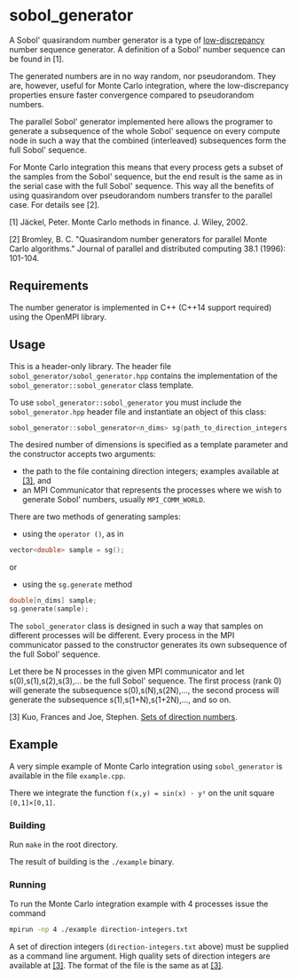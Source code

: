 # sobol_generator

A Sobol' quasirandom number generator is a type of [low-discrepancy](https://en.wikipedia.org/wiki/Low-discrepancy_sequence) number sequence generator.
A definition of a Sobol' number sequence can be found in [1].

The generated numbers are in no way random, nor pseudorandom. 
They are, however, useful for Monte Carlo integration, where the low-discrepancy properties ensure faster convergence compared to pseudorandom numbers.

The parallel Sobol' generator implemented here allows the programer to generate a subsequence of the whole Sobol' sequence
on every compute node in such a way that the combined (interleaved) subsequences form the full Sobol' sequence.

For Monte Carlo integration this means that every process gets a subset of the samples from the Sobol' sequence,
but the end result is the same as in the serial case with the full Sobol' sequence. This way all the benefits of
using quasirandom over pseudorandom numbers transfer to the parallel case. For details see [2].

[1] Jäckel, Peter. Monte Carlo methods in finance. J. Wiley, 2002.

[2] Bromley, B. C. "Quasirandom number generators for parallel Monte Carlo algorithms." Journal of parallel and distributed computing 38.1 (1996): 101-104.

## Requirements

The number generator is implemented in C++ (C++14 support required) using the OpenMPI library.

## Usage

This is a header-only library. The header file `sobol_generator/sobol_generator.hpp` contains
the implementation of the `sobol_generator::sobol_generator` class template.

To use `sobol_generator::sobol_generator` you must include the `sobol_generator.hpp` header file and instantiate
an object of this class:

```c++
sobol_generator::sobol_generator<n_dims> sg(path_to_direction_integers, mpi_communicator);
```

The desired number of dimensions is specified as a template parameter and the constructor accepts two arguments:
  * the path to the file containing direction integers; examples available at [[3]](http://web.maths.unsw.edu.au/~fkuo/sobol/), and
  * an MPI Communicator that represents the processes where we wish to generate Sobol' numbers, usually `MPI_COMM_WORLD`.

There are two methods of generating samples:
  * using the `operator ()`, as in
```c++
vector<double> sample = sg();
```
or
  * using the `sg.generate` method

```c++
double[n_dims] sample;
sg.generate(sample);
```

The `sobol_generator` class is designed in such a way that samples on different processes will be different. Every process in the MPI communicator passed to the constructor generates its own subsequence of the full Sobol' sequence.

Let there be N processes in the given MPI communicator and let s(0),s(1),s(2),s(3),... be the full Sobol' sequence. The first process (rank 0) will generate the subsequence s(0),s(N),s(2N),..., the second process will generate the subsequence s(1),s(1+N),s(1+2N),..., and so on.

[3] Kuo, Frances and Joe, Stephen. [Sets of direction numbers](http://web.maths.unsw.edu.au/~fkuo/sobol/). 

## Example

A very simple example of Monte Carlo integration using `sobol_generator` is available in the file `example.cpp`.

There we integrate the function `f(x,y) = sin(x) · y²` on the unit square `[0,1]×[0,1]`.

### Building

Run `make` in the root directory.

The result of building is the `./example` binary.

### Running

To run the Monte Carlo integration example with 4 processes issue the command

```bash
mpirun -np 4 ./example direction-integers.txt
```

A set of direction integers (`direction-integers.txt` above) must be supplied as a command line argument. High quality sets of direction integers are available at [[3]](http://web.maths.unsw.edu.au/~fkuo/sobol/). The format of the file is the same as at [[3]](http://web.maths.unsw.edu.au/~fkuo/sobol/).
